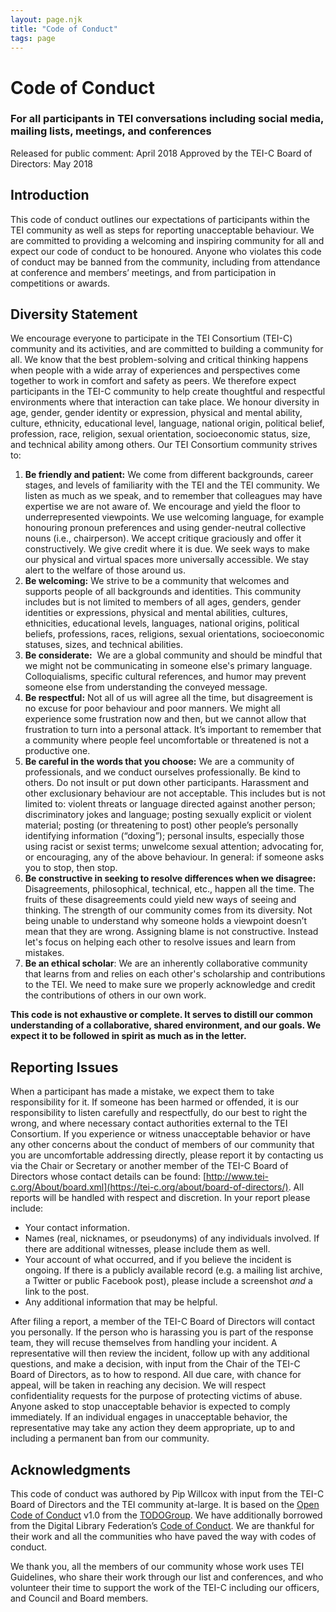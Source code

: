 ```yaml
---
layout: page.njk
title: "Code of Conduct"
tags: page
---
```

# Code of Conduct
### For all participants in TEI conversations including social media, mailing lists, meetings, and conferences

Released for public comment: April 2018
Approved by the TEI-C Board of Directors: May 2018

## Introduction

This code of conduct outlines our expectations of participants within the TEI community as well as steps for reporting unacceptable behaviour. 
We are committed to providing a welcoming and inspiring community for all and expect our code of conduct to be honoured. Anyone who violates this code of conduct may be banned from the community, including from attendance at conference and members’ meetings, and from participation in competitions or awards.

## Diversity Statement

We encourage everyone to participate in the TEI Consortium (TEI-C) community and its activities, and are committed to building a community for all. We know that the best problem-solving and critical thinking happens when people with a wide array of experiences and perspectives come together to work in comfort and safety as peers. We therefore expect participants in the TEI-C community to help create thoughtful and respectful environments where that interaction can take place. We honour diversity in age, gender, gender identity or expression, physical and mental ability, culture, ethnicity, educational level, language, national origin, political belief, profession, race, religion, sexual orientation, socioeconomic status, size, and technical ability among others.
Our TEI Consortium community strives to:

1. **Be friendly and patient:** We come from different backgrounds, career stages, and levels of familiarity with the TEI and the TEI community. We listen as much as we speak, and to remember that colleagues may have expertise we are not aware of. We encourage and yield the floor to underrepresented viewpoints. We use welcoming language, for example honouring pronoun preferences and using gender-neutral collective nouns (i.e., chairperson). We accept critique graciously and offer it constructively. We give credit where it is due. We seek ways to make our physical and virtual spaces more universally accessible. We stay alert to the welfare of those around us.
2. **Be welcoming:** We strive to be a community that welcomes and supports people of all backgrounds and identities. This community includes but is not limited to members of all ages, genders, gender identities or expressions, physical and mental abilities, cultures, ethnicities, educational levels, languages, national origins, political beliefs, professions, races, religions, sexual orientations, socioeconomic statuses, sizes, and technical abilities.
3. **Be considerate:**  We are a global community and should be mindful that we might not be communicating in someone else's primary language. Colloquialisms, specific cultural references, and humor may prevent someone else from understanding the conveyed message.
4. **Be respectful:**  Not all of us will agree all the time, but disagreement is no excuse for poor behaviour and poor manners. We might all experience some frustration now and then, but we cannot allow that frustration to turn into a personal attack. It’s important to remember that a community where people feel uncomfortable or threatened is not a productive one.
5. **Be careful in the words that you choose:** We are a community of professionals, and we conduct ourselves professionally. Be kind to others. Do not insult or put down other participants. Harassment and other exclusionary behaviour are not acceptable. This includes but is not limited to: violent threats or language directed against another person; discriminatory jokes and language; posting sexually explicit or violent material; posting (or threatening to post) other people’s personally identifying information (“doxing”); personal insults, especially those using racist or sexist terms; unwelcome sexual attention; advocating for, or encouraging, any of the above behaviour. In general: if someone asks you to stop, then stop.
6. **Be constructive in seeking to resolve differences when we disagree:** Disagreements, philosophical, technical, etc., happen all the time. The fruits of these disagreements could yield new ways of seeing and thinking. The strength of our community comes from its diversity. Not being unable to understand why someone holds a viewpoint doesn’t mean that they are wrong. Assigning blame is not constructive. Instead let's focus on helping each other to resolve issues and learn from mistakes.
7. **Be an ethical scholar**: We are an inherently collaborative community that learns from and relies on each other's scholarship and contributions to the TEI. We need to make sure we properly acknowledge and credit the contributions of others in our own work.

**This code is not exhaustive or complete. It serves to distill our common understanding of a collaborative, shared environment, and our goals. We expect it to be followed in spirit as much as in the letter.**

## Reporting Issues

When a participant has made a mistake, we expect them to take responsibility for it. If someone has been harmed or offended, it is our responsibility to listen carefully and respectfully, do our best to right the wrong, and where necessary contact authorities external to the TEI Consortium.
If you experience or witness unacceptable behavior or have any other concerns about the conduct of members of our community that you are uncomfortable addressing directly, please report it by contacting us via the Chair or Secretary or another member of the TEI-C Board of Directors whose contact details can be found: [http://www.tei-c.org/About/board.xml](https://tei-c.org/about/board-of-directors/). All reports will be handled with respect and discretion. In your report please include:

* Your contact information.
* Names (real, nicknames, or pseudonyms) of any individuals involved. If there are additional witnesses, please include them as well.
* Your account of what occurred, and if you believe the incident is ongoing. If there is a publicly available record (e.g. a mailing list archive, a Twitter or public Facebook post), please include a screenshot *and* a link to the post.
* Any additional information that may be helpful.

After filing a report, a member of the TEI-C Board of Directors will contact you personally. If the person who is harassing you is part of the response team, they will recuse themselves from handling your incident. A representative will then review the incident, follow up with any additional questions, and make a decision, with input from the Chair of the TEI-C Board of Directors, as to how to respond. All due care, with chance for appeal, will be taken in reaching any decision. We will respect confidentiality requests for the purpose of protecting victims of abuse. 
Anyone asked to stop unacceptable behavior is expected to comply immediately. If an individual engages in unacceptable behavior, the representative may take any action they deem appropriate, up to and including a permanent ban from our community.

## Acknowledgments

This code of conduct was authored by Pip Willcox with input from the TEI-C Board of Directors and the TEI community at-large. It is based on the [Open Code of Conduct](https://github.com/todogroup/opencodeofconduct) v1.0 from the [TODOGroup](https://todogroup.org). We have additionally borrowed from the Digital Library Federation’s [Code of Conduct](https://www.diglib.org/about/code-of-conduct/). We are thankful for their work and all the communities who have paved the way with codes of conduct.

We thank you, all the members of our community whose work uses TEI Guidelines, who share their work through our list and conferences, and who volunteer their time to support the work of the TEI-C including our officers, and Council and Board members.


